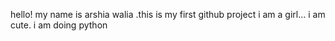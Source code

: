 hello! my name is arshia walia .this is my first github project
i am a girl...
i am cute.
i am doing python
